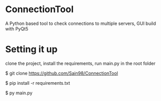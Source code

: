 # ConnectionTool
A Python based tool to check connections to multiple servers, GUI build with PyQt5

# Setting it up
clone the project, install the requirements, run main.py in the root folder

$ git clone https://github.com/Sain98/ConnectionTool

$ pip install -r requirements.txt

$ py main.py

